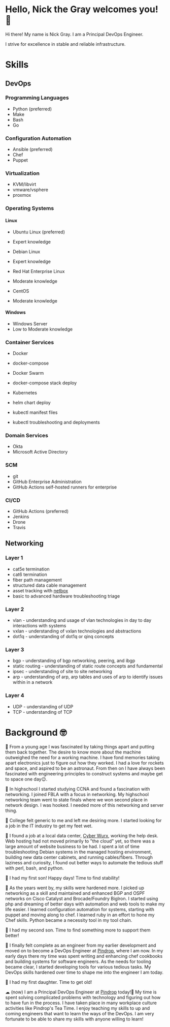 # Hello, Nick the Gray welcomes you! 👋

Hi there! My name is Nick Gray. I am a Principal DevOps Engineer.

I strive for excellence in stable and reliable infrastructure.

# Skills

## DevOps

### Programming Languages

 - Python (preferred)
 - Make
 - Bash
 - Go

### Configuration Automation

 - Ansible (preferred)
 - Chef
 - Puppet

### Virtualization

 - KVM/libvirt
 - vmware/vsphere
 - proxmox

### Operating Systems

#### Linux

 - Ubuntu Linux (preferred)
  - Expert knowledge
 - Debian Linux
  - Expert knowledge

 - Red Hat Enterprise Linux
  - Moderate knowledge
 - CentOS
  - Moderate knowledge

#### Windows

 - Windows Server
  - Low to Moderate knowledge

### Container Services

 - Docker
  - docker-compose

 - Docker Swarm
  - docker-compose stack deploy

 - Kubernetes
  - helm chart deploy
  - kubectl manifest files
  - kubectl troubleshooting and deployments

### Domain Services

 - Okta
 - Microsoft Active Directory

### SCM

 - git
 - GitHub Enterprise Administration
 - GitHub Actions self-hosted runners for enterprise
 
### CI/CD

 - GitHub Actions (preferred)
 - Jenkins
 - Drone
 - Travis

## Networking

### Layer 1
 - cat5e termination
 - cat6 termination
 - fiber path management
 - structured data cable management
 - asset tracking with [netbox](https://docs.netbox.dev/en/stable/)
 - basic to advanced hardware troubleshooting triage

### Layer 2
 - vlan - understanding and usage of vlan technologies in day to day interactions with systems
 - vxlan - understanding of vxlan technologies and abstractions
 - dot1q - understanding of dot1q or qinq concepts

### Layer 3
 - bgp - understanding of bgp networking, peering, and ibgp
 - static routing - understanding of static route concepts and fundamental
 - ipsec - understanding of site to site networking
 - arp - understanding of arp, arp tables and uses of arp to identify issues within in a network

### Layer 4
 - UDP - understanding of UDP
 - TCP - understanding of TCP


# Background 🤓

📼 From a young age I was fascinated by taking things apart and putting them back together. The desire to know more about the machine outweighed the need for a working machine. I have fond memories taking apart electronics just to figure out how they worked. I had a love for rockets and space, and aspired to be an astronaut. From then on I have always been fascinated with engineering principles to construct systems and maybe get to space one day😉.

🏃 In highschool I started studying CCNA and found a fascination with networking. I joined FBLA with a focus in networking. My highschool networking team went to state finals where we won second place in network design. I was hooked. I needed more of this networking and server thing.

📖 College felt generic to me and left me desiring more. I started looking for a job in the IT industry to get my feet wet.

💾 I found a job at a local data center, [Cyber Wurx](https://cyberwurx.com/), working the help desk. Web hosting had not moved primarily to "the cloud" yet, so there was a large amount of website business to be had. I spent a lot of time troubleshooting Debian systems in the managed hosting environment, building new data center cabinets, and running cables/fibers. Through laziness and curiosity, I found out better ways to automate the tedious stuff with perl, bash, and python.

👶 I had my first son! Happy days! Time to find stability!

📨 As the years went by, my skills were hardened more. I picked up networking as a skill and maintained and enhanced BGP and OSPF networks on Cisco Catalyst and Brocade/Foundry BigIron. I started using php and dreaming of better days with automation and web tools to make my life easier. I learned configuration automation for systems, starting with puppet and moving along to chef. I learned ruby in an effort to hone my Chef skills. Python became a necessity tool in my tool chain.

👶 I had my second son. Time to find something more to support them better!

📀 I finally felt complete as an engineer from my earlier development and moved on to become a DevOps Engineer at [Pindrop](https://pindrop.com), where I am now. In my early days there my time was spent writing and enhancing chef cookbooks and building systems for software engineers. As the needs for tooling became clear, I started developing tools for various tedious tasks. My DevOps skills hardened over time to shape me into the engineer I am today.

👶 I had my first daughter. Time to get old!

☁ (now) I am a Principal DevOps Engineer at [Pindrop](https://pindrop.com) today!👋 My time is spent solving complicated problems with technology and figuring out how to have fun in the process. I have taken place in many workplace culture activities like Pindrop's Tea Time. I enjoy teaching my skills to up and coming engineers that want to learn the ways of the DevOps. I am very fortunate to be able to share my skills with anyone willing to learn!